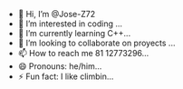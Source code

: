 - 👋 Hi, I’m @Jose-Z72
- 👀 I’m interested in coding ...
- 🌱 I’m currently learning C++...
- 💞️ I’m looking to collaborate on proyects ...
- 📫 How to reach me 81 12773296...
- 😄 Pronouns: he/him...
- ⚡ Fun fact: I like climbin...

<!---
Jose-Z72/Jose-Z72 is a ✨ special ✨ repository because its `README.md` (this file) appears on your GitHub profile.
You can click the Preview link to take a look at your changes.
--->

